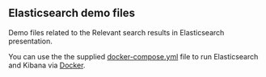 Elasticsearch demo files
------------------------

Demo files related to the Relevant search results in Elasticsearch presentation.

You can use the the supplied [docker-compose.yml](docker-compose.yml) file to run Elasticsearch and Kibana via [Docker](https://www.docker.com/).
